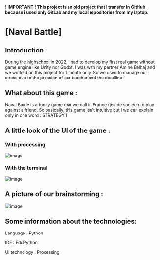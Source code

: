 **! IMPORTANT ! This project is an old project that i transfer in GitHub because i used only GitLab and my local repositories from my laptop.**

#	[Naval Battle]



## Introduction :

During the highschool in 2022, i had to develop my first real game without game engine like Unity nor Godot. 
I was with my partner Amine Belhaj and we worked on this project for 1 month only. 
So we used to manage our stress due to the pression of our teacher and the deadline !


## What about this game :

Naval Battle is a funny game that we call in France (jeu de société) to play against a friend. So basically, this game isn't intuitive but i we can explain only in one word : STRATEGY !


## A little look of the UI of the game :

### With processing

![image](https://github.com/user-attachments/assets/b7ceecf0-6b50-4612-9ad9-d3eecaaa5d74)

### With the terminal

![image](https://github.com/user-attachments/assets/b6f323d9-5518-4ae6-bfb3-5c0f2094dc8b)


## A picture of our brainstorming :

![image](https://github.com/user-attachments/assets/336c9194-dfd0-4d4a-a18f-15859b46f093)


## Some information about the technologies:

Language : Python

IDE : EduPython

UI technology : Processing


